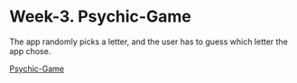 # Week-3. Psychic-Game


The app randomly picks a letter, and the user has to guess which letter the app chose.

[Psychic-Game]( https://grace8512.github.io/Psychic-Game/)
